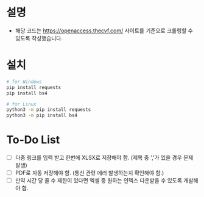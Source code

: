 # 설명
- 해당 코드는 https://openaccess.thecvf.com/ 사이트를 기준으로 크롤링할 수 있도록 작성했습니다.

# 설치
```bash
# for Windows
pip install requests
pip install bs4

# for Linux
python3 -m pip install requests
python3 -m pip install bs4
```

# To-Do List

- [ ] 다중 링크를 입력 받고 한번에 XLSX로 저장해야 함. (제목 중 ','가 있을 경우 문제 발생)
- [ ] PDF로 자동 저장해야 함. (통신 관련 에러 발생하는지 확인해야 함.)
- [ ] 만약 시간 당 콜 수 제한이 있다면 엑셀 중 원하는 인덱스 다운받을 수 있도록 개발해야 함.
